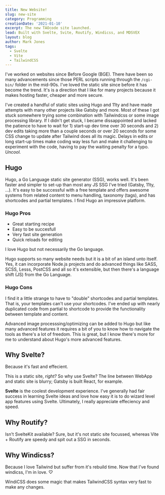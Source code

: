 ```yaml
---
title: New Website!
slug: new-site
category: Programming
creationDate: '2021-01-10'
excerpt: The new TAOcode site launched.
lead: Built with Svelte, Svite, Routify, Windicss, and MDSVEX
layout: blog
author: Mark Jones
tags:
  - Svelte
  - Vite
  - TailwindCSS
---
```


I've worked on websites since Before Google (BGE). There have been so many advancements since those PERL scripts running through the `/cgi-bin/` folder in the mid-90s. I've loved the static site since before it has become the trend. It's is a direction that I like for many projects because it makes hosting faster, cheaper and more secure.

I've created a handful of static sites using Hugo and 11ty and have made attempts with many other projects like Gatsby and more. Most of these I got stuck somewhere trying some combination with Tailwindcss or some image processing library. If I didn't get stuck, I became dissappointed and lacked the patience to have to wait for 1) start-up dev time over 30 seconds and 2) dev edits taking more than a couple seconds or over 20 seconds for some CSS change to update after Tailwind does all its magic. Delays in edits or long start-up times make coding way less fun and make it challenging to experiment with the code, having to pay the waiting penalty for a typo. *Uncool.*

## Hugo

Hugo, a Go Language static site generator (SSG), works well. It's been faster and simpler to set-up than most any JS SSG I've tried (Gatsby, 11ty, ...). It's easy to be successful with a free template and offers awesome systems from related content to menu handling, taxonomy (tags), and has shortcodes and partial templates. I find Hugo an impressive platform.

<div class="md:flex md:gap-x-4"><div class="md:w-1/2 md:leading-snug">

### Hugo Pros

* Great starting recipe
* Easy to be succesfull
* Very fast site generation
* Quick reloads for editing

I love Hugo but not necessarily the Go language.

Hugo supports so many website needs but it is a bit of an island unto itself. Yes, it can incorporate Node.js projects and do advanced things like SASS, SCSS, Lesss, PostCSS and all so it's extensible, but then there's a language shift (JS) from the Go Language.

</div><div class="md:w-1/2 md:leading-snug">

### Hugo Cons

I find it a little strange to have to "double" shortcodes and partial templates. That is, your templates can't use your shortcodes. I've ended up with nearly duplicated code from partial to shortcode to provide the functionality between template and content.

Advanced image processsing/optimizing can be added to Hugo but like many advanced features it requires a bit of you to know how to navigate the tools as there's a lot of freedom. This is great, but I know there's more for me to understand about Hugo's more advanced features.

</div></div>

## Why Svelte?

Because it's fast and effecient.

This is a static site, *right?* So why use Svelte? The line between WebApp and static site is blurry; Gatsby is built React, for example.

**Svelte** is the coolest development experience. I've generally had fair success in learning Svelte ideas and love how easy it is to do wizard level app features using Svelte. Ultimately, I really appreciate effeciency and speed.

## Why Routify?

Isn't SvelteKit available? Sure, but it's not static site focussed, whereas Vite + Routify are speedy and spit out a SSG in seconds.

## Why Windicss?

Because I love Tailwind but suffer from it's rebuild time. Now that I've found windicss, I'm in love. ♡

WindiCSS does some magic that makes TailwindCSS syntax very fast to make any changes.

